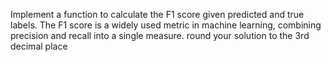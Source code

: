 Implement a function to calculate the F1 score given predicted and true labels. The F1 score is a widely used metric in machine learning, combining precision and recall into a single measure. round your solution to the 3rd decimal place
